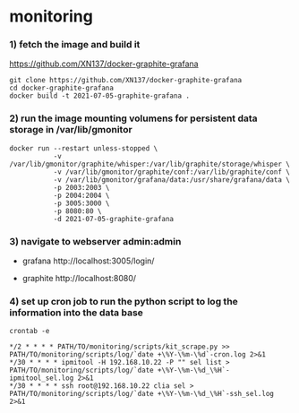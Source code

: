 # monitoring

### 1) fetch the image and build it

https://github.com/XN137/docker-graphite-grafana

```
git clone https://github.com/XN137/docker-graphite-grafana
cd docker-graphite-grafana
docker build -t 2021-07-05-graphite-grafana .
```

### 2) run the image mounting volumens for persistent data storage in /var/lib/gmonitor

```
docker run --restart unless-stopped \
           -v /var/lib/gmonitor/graphite/whisper:/var/lib/graphite/storage/whisper \
           -v /var/lib/gmonitor/graphite/conf:/var/lib/graphite/conf \
           -v /var/lib/gmonitor/grafana/data:/usr/share/grafana/data \
           -p 2003:2003 \
           -p 2004:2004 \
           -p 3005:3000 \
           -p 8080:80 \
           -d 2021-07-05-graphite-grafana

```

### 3) navigate to webserver admin:admin

- grafana
http://localhost:3005/login/

- graphite
http://localhost:8080/

### 4) set up cron job to run the python script to log the information into the data base
```
crontab -e
```


```
*/2 * * * * PATH/TO/monitoring/scripts/kit_scrape.py >> PATH/TO/monitoring/scripts/log/`date +\%Y-\%m-\%d`-cron.log 2>&1
*/30 * * * * ipmitool -H 192.168.10.22 -P "" sel list > PATH/TO/monitoring/scripts/log/`date +\%Y-\%m-\%d_\%H`-ipmitool_sel.log 2>&1
*/30 * * * * ssh root@192.168.10.22 clia sel > PATH/TO/monitoring/scripts/log/`date +\%Y-\%m-\%d_\%H`-ssh_sel.log 2>&1

```
